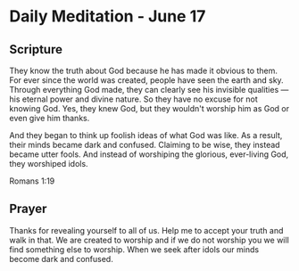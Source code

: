 # Daily Meditation - June 17

## Scripture

They know the truth about God because he has made it obvious to them. For 
ever since the world was created, people have seen the earth and sky.  Through
everything God made, they can clearly see his invisible  qualities — his eternal
power and divine nature. So they have no excuse for not knowing God. Yes, 
they knew God, but they wouldn't worship him as God or even give him  thanks.

And they began to think up foolish ideas of what God was like.  As a result,
their minds became dark and confused. Claiming to be wise, they instead
became utter fools. And  instead of worshiping the glorious, ever-living God,
they worshiped idols.

Romans 1:19


## Prayer

Thanks for revealing yourself to all of us.  Help me to accept your truth and
walk in that.  We are created to worship and if we do not worship you we will
find something else to worship.  When we seek after idols our minds become 
dark and confused.

